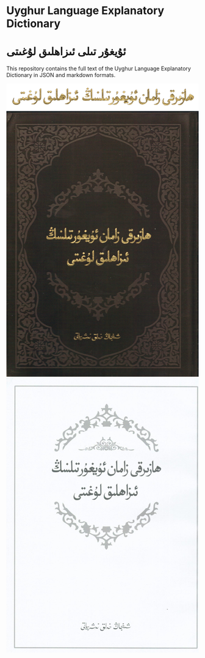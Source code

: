 # Uyghur Language Explanatory Dictionary
# ئۇيغۇر تىلى ئىزاھلىق لۇغىتى

This repository contains the full text of the Uyghur Language Explanatory Dictionary in JSON and markdown formats. 

[![Title](./images/title.png)](https://github.com/uyghur-language/uyghur-words/blob/main/uyghur-words.txt)
![Uyghur Language Explanatory Dictionary](./images/izahlik-lughet.jpg)
![Uyghur Language Explanatory Dictionary](./images/izahlik-lughet-white.jpg)